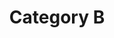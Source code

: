 ---
title: Category B
description: Optional category description.
image: "media/mountain.jpg"
images:
  1:
    title: "Mountain"
    src: "media/mountain.jpg"
    alt: "Alt text"
    desc: "Description"
  2:
    title: "Mountain"
    src: "media/mountain.jpg"
    alt: "Alt text"
  3:
    title: "Mountain"
    src: "media/mountain.jpg"
    alt: "Alt text"
  4:
    title: "Mountain"
    src: "media/mountain.jpg"
    alt: "Alt text"
---
